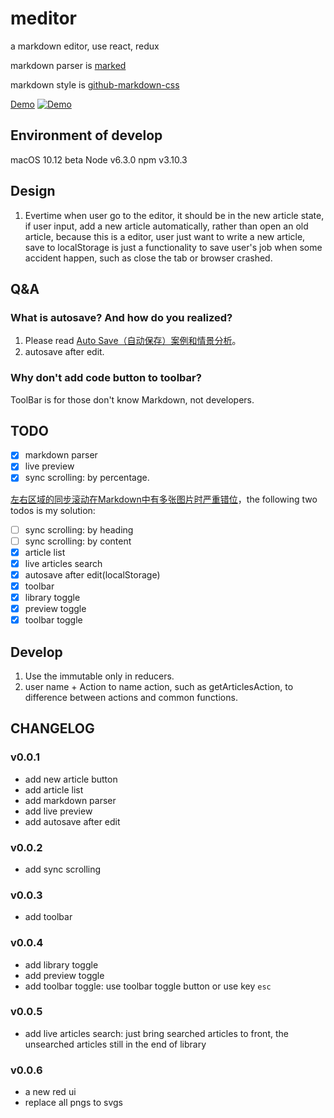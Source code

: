 # meditor
a markdown editor, use react, redux

markdown parser is [marked](https://github.com/chjj/marked)

markdown style is [github-markdown-css](https://github.com/sindresorhus/github-markdown-css)

[Demo](https://zhiquan-yu.github.io/meditor/)
[![Demo](http://ww2.sinaimg.cn/large/72f96cbagw1f6dcof9z9mj21400p0aly.jpg)](https://zhiquan-yu.github.io/meditor/)

## Environment of develop
macOS 10.12 beta
Node v6.3.0
npm v3.10.3

## Design
1. Evertime when user go to the editor, it should be in the new article state, if user input, add a
new article automatically, rather than open an old article, because this is a editor, user just want
to write a new article, save to localStorage is just a functionality to save user's job when some
accident happen, such as close the tab or browser crashed.

## Q&A
### What is autosave? And how do you realized?
1. Please read [Auto Save（自动保存）案例和情景分析](http://www.woshipm.com/pd/242913.html)。
2. autosave after edit.

### Why don't add code button to toolbar?
ToolBar is for those don't know Markdown, not developers.

## TODO
- [x] markdown parser
- [x] live preview
- [x] sync scrolling: by percentage.

[左右区域的同步滚动在Markdown中有多张图片时严重错位](https://github.com/pandao/editor.md/issues/56)，the following two todos is my solution:

- [ ] sync scrolling: by heading
- [ ] sync scrolling: by content
- [x] article list
- [x] live articles search
- [x] autosave after edit(localStorage)
- [x] toolbar
- [x] library toggle
- [x] preview toggle
- [x] toolbar toggle

## Develop
1. Use the immutable only in reducers.
2. user name + Action to name action, such as getArticlesAction, to difference between actions and
common functions.

## CHANGELOG
### v0.0.1
- add new article button
- add article list
- add markdown parser
- add live preview
- add autosave after edit

### v0.0.2
- add sync scrolling

### v0.0.3
- add toolbar

### v0.0.4
- add library toggle
- add preview toggle
- add toolbar toggle: use toolbar toggle button or use key `esc`

### v0.0.5
- add live articles search: just bring searched articles to front, the unsearched articles still in the end of library

### v0.0.6
- a new red ui
- replace all pngs to svgs
